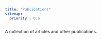 ```yaml
---
title: "Publications"
sitemap:
  priority : 0.6
---
```

A collection of articles and other publications.
